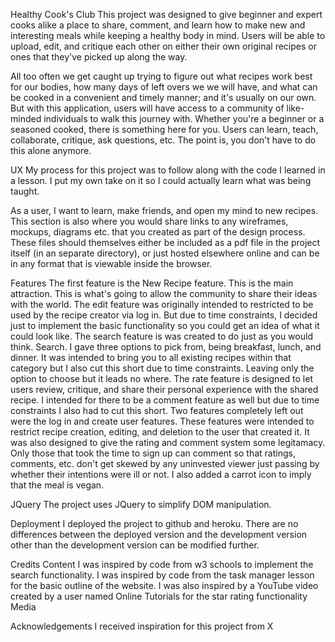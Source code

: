 Healthy Cook's Club
This project was designed to give beginner and expert cooks alike a place to share, comment, and learn how to make 
new and interesting meals while keeping a healthy body in mind. Users will be able to upload, edit, and critique each other 
on either their own original recipes or ones that they've picked up along the way. 

All too often we get caught up trying to figure out what recipes work best for our bodies, how many days of left overs we
we will have, and what can be cooked in a convenient and timely manner; and it's usually on our own. 
But with this application, users will have access to a community of like-minded individuals to walk this journey with.
Whether you're a beginner or a seasoned cooked, there is something here for you. Users can learn, teach, collaborate,
critique, ask questions, etc. The point is, you don't have to do this alone anymore.

UX
My process for this project was to follow along with the code I learned in a lesson. I put my own take on it so I could 
actually learn what was being taught. 


As a user, I want to learn, make friends, and open my mind to new recipes.
This section is also where you would share links to any wireframes, mockups, diagrams etc. that you created as part of 
the design process. These files should themselves either be included as a pdf file in the project itself 
(in an separate directory), or just hosted elsewhere online and can be in any format that is viewable inside the browser.

Features
The first feature is the New Recipe feature. This is the main attraction. This is what's going to allow the community to
share their ideas with the world.
The edit feature was originally intended to restricted to be used by the recipe creator via log in. But due to time 
constraints, I decided just to implement the basic functionality so you could get an idea of what it could look like.
The search feature is was created to do just as you would think. Search. I gave three options to pick from, being breakfast,
lunch, and dinner. It was intended to bring you to all existing recipes within that category but I also cut this short
due to time constraints. Leaving only the option to choose but it leads no where. 
The rate feature is designed to let users review, critique, and share their personal experience with the shared
recipe. I intended for there to be a comment feature as well but due to time constraints I also had to cut this short. 
Two features completely left out were the log in and create user features. These features were intended to restrict recipe
creation, editing, and deletion to the user that created it. It was also designed to give the rating and comment system
some legitamacy. Only those that took the time to sign up can comment so that ratings, comments, etc. don't get skewed
by any uninvested viewer just passing by whether their intentions were ill or not. I also added a carrot icon
to imply that the meal is vegan.

JQuery
The project uses JQuery to simplify DOM manipulation.


Deployment
I deployed the project to github and heroku. 
There are no differences between the deployed version and the development version other than the development version
can be modified further. 


Credits
Content
I was inspired by code from w3 schools to implement the search functionality. 
I was inspired by code from the task manager lesson for the basic outline of the website.
I was also inspired by a YouTube video created by a user named Online Tutorials for the star rating functionality
Media

Acknowledgements
I received inspiration for this project from X